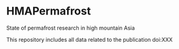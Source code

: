 # HMAPermafrost
State of permafrost research in high mountain Asia

This repository includes all data related to the publication doi:XXX 
